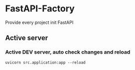 # FastAPI-Factory
Provide every project init FastAPI

## Active server
### Active DEV server, auto check changes and reload
```uvicorn src.application:app --reload```
